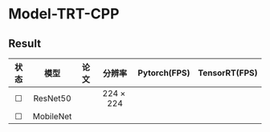 # Model-TRT-CPP

## Result

| 状态 | 模型 | 论文 | 分辨率 | Pytorch(FPS) | TensorRT(FPS) |
| :-----: | :-----:| :-----: | :------: | :------: | :------: | 
| &#x2610; | ResNet50 | | $224\times 224$ |  | |
| &#x2610; | MobileNet | | |  | |


